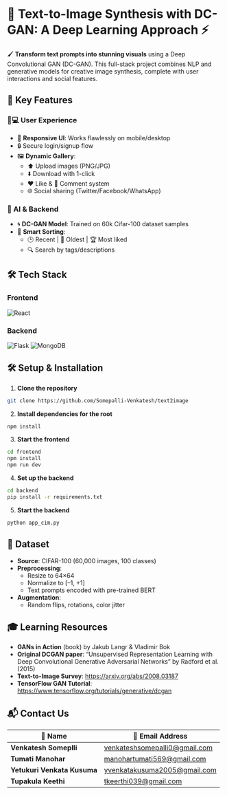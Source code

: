 # 🎨 Text-to-Image Synthesis with DC-GAN: A Deep Learning Approach ⚡

🖌️ **Transform text prompts into stunning visuals** using a Deep Convolutional GAN (DC-GAN). This full-stack  project combines NLP and generative models for creative image synthesis, complete with user interactions and social features.



## 🚀 Key Features
### 🧑💻 User Experience
- 📱 **Responsive UI**: Works flawlessly on mobile/desktop
- 🔒  Secure login/signup flow
- 🖼️ **Dynamic Gallery**:
  - ⬆️ Upload images (PNG/JPG)
  - ⬇️ Download with 1-click
  - ❤️ Like & 💬 Comment system
  - 🌐 Social sharing (Twitter/Facebook/WhatsApp)

### 🧠 AI & Backend
- 🌀 **DC-GAN Model**: Trained on 60k Cifar-100 dataset samples
- 🔄 **Smart Sorting**:
  - 🕒 Recent | 📅 Oldest | 🏆 Most liked
  - 🔍 Search by tags/descriptions




## 🛠️ Tech Stack
### Frontend
![React](https://img.shields.io/badge/-React-61DAFB?logo=react&style=for-the-badge)


### Backend
![Flask](https://img.shields.io/badge/-Flask-000000?logo=flask&style=for-the-badge)
![MongoDB](https://img.shields.io/badge/-MongoDB-47A248?logo=mongodb&style=for-the-badge)




## 🛠 Setup & Installation

1. **Clone the repository**
```bash
git clone https://github.com/Somepalli-Venkatesh/text2image
```

2. **Install dependencies for the root**
```bash
npm install
```
3. **Start the frontend**
```bash
cd frontend
npm install
npm run dev
```

4. **Set up the backend**
```bash
cd backend
pip install -r requirements.txt
```

5. **Start the backend**
```bash
python app_cim.py
```

## 💾 Dataset

- **Source**: CIFAR-100 (60,000 images, 100 classes)  
- **Preprocessing**:
  - Resize to 64×64  
  - Normalize to [–1, +1]  
  - Text prompts encoded with pre-trained BERT  
- **Augmentation**:
  - Random flips, rotations, color jitter  


## 🎓 Learning Resources

- **GANs in Action** (book) by Jakub Langr & Vladimir Bok  
- **Original DCGAN paper**: “Unsupervised Representation Learning with Deep Convolutional Generative Adversarial Networks” by Radford et al. (2015)  
- **Text-to-Image Survey**: https://arxiv.org/abs/2008.03187  
- **TensorFlow GAN Tutorial**: https://www.tensorflow.org/tutorials/generative/dcgan
  
## 📬 Contact Us

| 👤 Name                | 📧 Email Address                          |
|-----------------------|------------------------------------------|
| **Venkatesh Someplli**      | [venkateshsomepalli0@gmail.com](mailto:venkateshsomepalli0@gmail.com) |
| **Tumati Manohar** | [manohartumati569@gmail.com](mailto:manohartumati569@gmail.com) |
| **Yetukuri Venkata Kusuma**    | [yvenkatakusuma2005@gmail.com](mailto:yvenkatakusuma2005@gmail.com) |
| **Tupakula Keethi**    | [tkeerthi039@gmail.com](mailto:tkeerthi039@gmail.com) |




